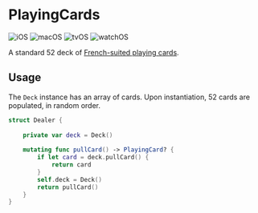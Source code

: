 # PlayingCards

![iOS](https://img.shields.io/badge/iOS-13%2B-blue)
![macOS](https://img.shields.io/badge/macOS-10.15%2B-blue)
![tvOS](https://img.shields.io/badge/tvOS-13%2B-blue)
![watchOS](https://img.shields.io/badge/watchOS-6%2B-blue)

A standard 52 deck of [French-suited playing cards](https://en.wikipedia.org/wiki/French-suited_playing_cards).

## Usage

The `Deck` instance has an array of cards. Upon instantiation, 52 cards are populated, in random order. 

```swift
struct Dealer {
    
    private var deck = Deck()
    
    mutating func pullCard() -> PlayingCard? {
        if let card = deck.pullCard() {
            return card
        }
        self.deck = Deck()
        return pullCard()
    }
}
```
